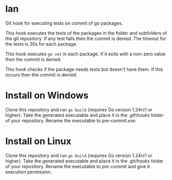 # lan
Git hook for executing tests on commit of go packages.

This hook executes the tests of the packages in the folder and subfolders of the git repository.
If any test fails then the commit is denied. The timeout for the tests is 30s for each package.

This hook executes ```go vet``` in each package. If it exits with a non-zero value then the commit
is denied.

This hook checks if the package needs tests but doesn't have them. If this occurs then the commit is denied.

# Install on Windows
Clone this repository and run ```go build``` (requires Go version 1.24rc1 or higher). Take the generated executable
and place it in the *.git\hooks* folder of your repository. Rename the executable to *pre-commit.exe*.

# Install on Linux
Clone this repository and run ```go build``` (requires Go version 1.24rc1 or higher). Take the generated executable and
place it in the *.git/hooks* folder of your repository. Rename the executable to *pre-commit* and give it execution permission.
